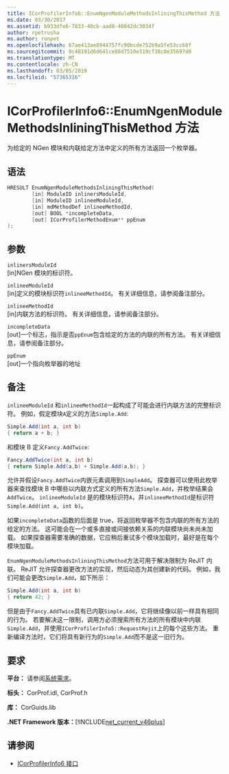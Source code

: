 ```yaml
---
title: ICorProfilerInfo6::EnumNgenModuleMethodsInliningThisMethod 方法
ms.date: 03/30/2017
ms.assetid: b933dfe6-7833-40cb-aad8-40842dc3034f
author: rpetrusha
ms.author: ronpet
ms.openlocfilehash: 67ae413ae8944757fc90bcde752b9a5fe53cc68f
ms.sourcegitcommit: 0c48191d6d641ce88d7510e319cf38c0e35697d0
ms.translationtype: MT
ms.contentlocale: zh-CN
ms.lasthandoff: 03/05/2019
ms.locfileid: "57365316"
---
```

# <a name="icorprofilerinfo6enumngenmodulemethodsinliningthismethod-method"></a>ICorProfilerInfo6::EnumNgenModuleMethodsInliningThisMethod 方法

为给定的 NGen 模块和内联给定方法中定义的所有方法返回一个枚举器。

## <a name="syntax"></a>语法

```cpp
HRESULT EnumNgenModuleMethodsInliningThisMethod(
        [in] ModuleID inlinersModuleId,
        [in] ModuleID inlineeModuleId,
        [in] mdMethodDef inlineeMethodId,
        [out] BOOL *incompleteData,
        [out] ICorProfilerMethodEnum** ppEnum
);
```

## <a name="parameters"></a>参数

`inlinersModuleId`\
[in]NGen 模块的标识符。

`inlineeModuleId`\
[in]定义的模块标识符`inlineeMethodId`。 有关详细信息，请参阅备注部分。

`inlineeMethodId`\
[in]内联方法的标识符。 有关详细信息，请参阅备注部分。

`incompleteData`\
[out]一个标志，指示是否`ppEnum`包含给定的方法的内联的所有方法。  有关详细信息，请参阅备注部分。

`ppEnum`\
[out]一个指向枚举器的地址

## <a name="remarks"></a>备注

`inlineeModuleId` 和`inlineeMethodId`一起构成了可能会进行内联方法的完整标识符。 例如，假定模块`A`定义的方法`Simple.Add`:

```csharp
Simple.Add(int a, int b)
{ return a + b; }
```

和模块 B 定义`Fancy.AddTwice`:

```csharp
Fancy.AddTwice(int a, int b)
{ return Simple.Add(a,b) + Simple.Add(a,b); }
```

允许并假设`Fancy.AddTwice`内嵌元素调用到`SimpleAdd`。 探查器可以使用此枚举器来查找模块 B 中哪些以内联方式定义的所有方法`Simple.Add`，并枚举结果会`AddTwice`。  `inlineeModuleId` 是的模块标识符`A`，并`inlineeMethodId`是标识符`Simple.Add(int a, int b)`。

如果`incompleteData`函数的后面是 true，将返回枚举器不包含内联的所有方法的给定的方法。 这可能会在一个或多直接或间接依赖关系的内联模块尚未尚未加载。 如果探查器需要准确的数据，它应稍后重试多个模块加载时，最好是在每个模块加载。

`EnumNgenModuleMethodsInliningThisMethod`方法可用于解决限制为 ReJIT 内联。 ReJIT 允许探查器更改方法的实现，然后动态为其创建新的代码。 例如，我们可能会更改`Simple.Add`，如下所示：

```csharp
Simple.Add(int a, int b)
{ return 42; }
```

但是由于`Fancy.AddTwice`具有已内联`Simple.Add`，它将继续像以前一样具有相同的行为。 若要解决这一限制，调用方必须搜索所有方法的所有模块中内联`Simple.Add`，并使用`ICorProfilerInfo5::RequestRejit`上的每个这些方法。 重新编译方法时，它们将具有新行为的`Simple.Add`而不是这一旧行为。

## <a name="requirements"></a>要求

**平台：** 请参阅[系统需求](../../../../docs/framework/get-started/system-requirements.md)。

**标头：** CorProf.idl, CorProf.h

**库：** CorGuids.lib

**.NET Framework 版本：**[!INCLUDE[net_current_v46plus](../../../../includes/net-current-v46plus-md.md)]

## <a name="see-also"></a>请参阅

- [ICorProfilerInfo6 接口](icorprofilerinfo6-interface.md)
